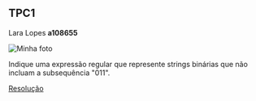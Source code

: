 ## TPC1
Lara Lopes **a108655**

![Minha foto](https://i.imgur.com/JtfyAxS.png)

Indique uma expressão regular que represente strings binárias que não incluam a subsequência "011".



[Resolução](tp1.txt)